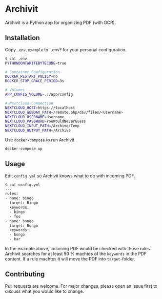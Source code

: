 # Archivit

Archivit is a Python app for organizing PDF (with OCR).

## Installation

Copy `.env.example` to `.env? for your personal configuration.

```bash
$ cat .env 
PYTHONDONTWRITEBYTECODE=true

# Container Configuration
DOCKER_RESTART_POLICY=no
DOCKER_STOP_GRACE_PERIOD=3s

# Volumes
APP_CONFIG_VOLUME=.:/app/config

# Nextcloud Connection
NEXTCLOUD_HOST=https://localhost
NEXTCLOUD_WEBDAV_PATH=/remote.php/dav/files/<Username>
NEXTCLOUD_USERNAME=Username
NEXTCLOUD_PASSWORD=YouWouldNeverGuess
NEXTCLOUD_INPUT_PATH=/Archive/Temp
NEXTCLOUD_OUTPUT_PATH=/Archive
```

Use `docker-compose` to run Archivit.

```bash
docker-compose up
```

## Usage

Edit `config.yml` so Archivit knows what to do with incoming PDF.

```bash
$ cat config.yml
---
rules:
- name: bingo
  target: Bingo
  keywords:
  - bingo
  - foo
- name: bongo
  target: Bongo
  keywords:
  - bongo
  - bar
```

In the example above, incoming PDF would be checked with those rules. Archivit searches for at least 50 % machtes of the `keywords` in the PDF content. If a rule machtes it will move the PDF into `target`-folder.

## Contributing
Pull requests are welcome. For major changes, please open an issue first to discuss what you would like to change.
